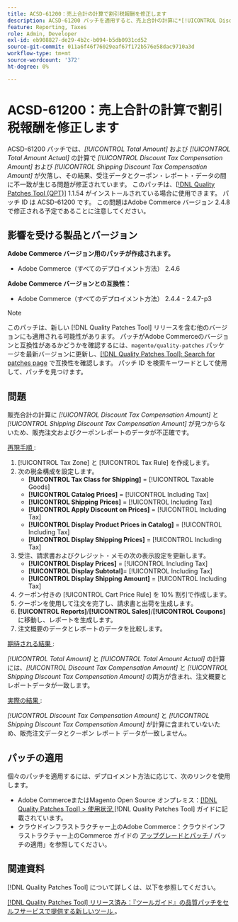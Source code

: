 ```yaml
---
title: ACSD-61200：売上合計の計算で割引税報酬を修正します
description: ACSD-61200 パッチを適用すると、売上合計の計算に*[!UICONTROL Discount Tax Compensation Amount]*と*[!UICONTROL Shipping Discount Tax Compensation Amount]*が欠落し、受注データとクーポンレポートのデータに不一致が生じるAdobe Commerceの問題が修正されます。
feature: Reporting, Taxes
role: Admin, Developer
exl-id: eb908827-de29-4b2c-b094-b5db0931cd52
source-git-commit: 011a6f46f76029eaf67f172b576e58dac9710a3d
workflow-type: tm+mt
source-wordcount: '372'
ht-degree: 0%

---
```


# ACSD-61200：売上合計の計算で割引税報酬を修正します

ACSD-61200 パッチでは、*[!UICONTROL Total Amount]* および *[!UICONTROL Total Amount Actual]* の計算で *[!UICONTROL Discount Tax Compensation Amount]* および *[!UICONTROL Shipping Discount Tax Compensation Amount]* が欠落し、その結果、受注データとクーポン・レポート・データの間に不一致が生じる問題が修正されています。 このパッチは、[[!DNL Quality Patches Tool (QPT)]](/help/tools/quality-patches-tool/quality-patches-tool-to-self-serve-quality-patches.md) 1.1.54 がインストールされている場合に使用できます。 パッチ ID は ACSD-61200 です。 この問題はAdobe Commerce バージョン 2.4.8 で修正される予定であることに注意してください。

## 影響を受ける製品とバージョン

**Adobe Commerce バージョン用のパッチが作成されます。**

- Adobe Commerce（すべてのデプロイメント方法） 2.4.6

**Adobe Commerce バージョンとの互換性：**

- Adobe Commerce（すべてのデプロイメント方法） 2.4.4 - 2.4.7-p3

>[!NOTE]
>
>このパッチは、新しい [!DNL Quality Patches Tool] リリースを含む他のバージョンにも適用される可能性があります。 パッチがAdobe Commerceのバージョンと互換性があるかどうかを確認するには、`magento/quality-patches` パッケージを最新バージョンに更新し、[[!DNL Quality Patches Tool]: Search for patches page](https://experienceleague.adobe.com/tools/commerce-quality-patches/index.html) で互換性を確認します。 パッチ ID を検索キーワードとして使用して、パッチを見つけます。

## 問題

販売合計の計算に *[!UICONTROL Discount Tax Compensation Amount]* と *[!UICONTROL Shipping Discount Tax Compensation Amount]* が見つからないため、販売注文およびクーポンレポートのデータが不正確です。

<u> 再現手順 </u>:

1. [!UICONTROL Tax Zone] と [!UICONTROL Tax Rule] を作成します。
1. 次の税金構成を設定します。
   - **[!UICONTROL Tax Class for Shipping]** = [!UICONTROL Taxable Goods]
   - **[!UICONTROL Catalog Prices]** = [!UICONTROL Including Tax]
   - **[!UICONTROL Shipping Prices]** = [!UICONTROL Including Tax]
   - **[!UICONTROL Apply Discount on Prices]** = [!UICONTROL Including Tax]
   - **[!UICONTROL Display Product Prices in Catalog]** = [!UICONTROL Including Tax]
   - **[!UICONTROL Display Shipping Prices]** = [!UICONTROL Including Tax]
1. 受注、請求書およびクレジット・メモの次の表示設定を更新します。
   - **[!UICONTROL Display Prices]** = [!UICONTROL Including Tax]
   - **[!UICONTROL Display Subtotal]**= [!UICONTROL Including Tax]
   - **[!UICONTROL Display Shipping Amount]** = [!UICONTROL Including Tax]
1. クーポン付きの [!UICONTROL Cart Price Rule] を 10% 割引で作成します。
1. クーポンを使用して注文を完了し、請求書と出荷を生成します。
1. **[!UICONTROL Reports]**/**[!UICONTROL Sales]**/**[!UICONTROL Coupons]** に移動し、レポートを生成します。
1. 注文概要のデータとレポートのデータを比較します。

<u> 期待される結果 </u>:

*[!UICONTROL Total Amount]* と *[!UICONTROL Total Amount Actual]* の計算には、*[!UICONTROL Discount Tax Compensation Amount]* と *[!UICONTROL Shipping Discount Tax Compensation Amount]* の両方が含まれ、注文概要とレポートデータが一致します。

<u> 実際の結果 </u>:

*[!UICONTROL Discount Tax Compensation Amount]* と *[!UICONTROL Shipping Discount Tax Compensation Amount]* が計算に含まれていないため、販売注文データとクーポン レポート データが一致しません。

## パッチの適用

個々のパッチを適用するには、デプロイメント方法に応じて、次のリンクを使用します。

- Adobe CommerceまたはMagento Open Source オンプレミス：[[!DNL Quality Patches Tool] > 使用状況 ](/help/tools/quality-patches-tool/usage.md) [!DNL Quality Patches Tool] ガイドに記載されています。
- クラウドインフラストラクチャー上のAdobe Commerce：クラウドインフラストラクチャー上のCommerce ガイドの [ アップグレードとパッチ ](https://experienceleague.adobe.com/docs/commerce-cloud-service/user-guide/develop/upgrade/apply-patches.html)/ パッチの適用」を参照してください。

## 関連資料

[!DNL Quality Patches Tool] について詳しくは、以下を参照してください。

[[!DNL Quality Patches Tool]  リリース済み：『ツールガイド』の品質パッチをセルフサービスで提供する新しいツール ](https://experienceleague.adobe.com/en/docs/commerce-operations/tools/quality-patches-tool/quality-patches-tool-to-self-serve-quality-patches)。
